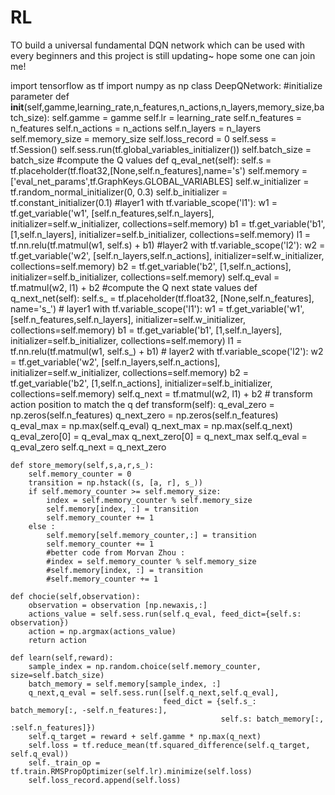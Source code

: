 # RL
TO build a universal fundamental DQN network which can be used with every beginners 
and this project is still updating~
hope some one can join me!



import tensorflow as tf
import numpy as np
class DeepQNetwork:
    #initialize parameter
    def  __init__(self,gamme,learning_rate,n_features,n_actions,n_layers,memory_size,batch_size):
        self.gamme = gamme
        self.lr = learning_rate
        self.n_features = n_features
        self.n_actions = n_actions
        self.n_layers = n_layers
        self.memory_size = memory_size
        self.loss_record = 0
        self.sess = tf.Session()
        self.sess.run(tf.global_variables_initializer())
        self.batch_size = batch_size
    #compute the Q values
    def q_eval_net(self):
        self.s = tf.placeholder(tf.float32,[None,self.n_features],name='s')
        self.memory = ['eval_net_params',tf.GraphKeys.GLOBAL_VARIABLES]
        self.w_initializer = tf.random_normal_initializer(0, 0.3)
        self.b_initializer = tf.constant_initializer(0.1)
        #layer1
        with tf.variable_scope('l1'):
            w1 = tf.get_variable('w1', [self.n_features,self.n_layers], initializer=self.w_initializer, collections=self.memory)
            b1 = tf.get_variable('b1', [1,self.n_layers], initializer=self.b_initializer, collections=self.memory)
            l1 = tf.nn.relu(tf.matmul(w1, self.s) + b1)
        #layer2
        with tf.variable_scope('l2'):
            w2 = tf.get_variable('w2', [self.n_layers,self.n_actions], initializer=self.w_initializer, collections=self.memory)
            b2 = tf.get_variable('b2', [1,self.n_actions], initializer=self.b_initializer, collections=self.memory)
            self.q_eval = tf.matmul(w2, l1) + b2
    #compute the  Q next state values
    def q_next_net(self):
        self.s_ = tf.placeholder(tf.float32, [None,self.n_features], name='s_')
        # layer1
        with tf.variable_scope('l1'):
            w1 = tf.get_variable('w1', [self.n_features,self.n_layers], initializer=self.w_initializer, collections=self.memory)
            b1 = tf.get_variable('b1', [1,self.n_layers], initializer=self.b_initializer, collections=self.memory)
            l1 = tf.nn.relu(tf.matmul(w1, self.s_) + b1)
        # layer2
        with tf.variable_scope('l2'):
            w2 = tf.get_variable('w2', [self.n_layers,self.n_actions], initializer=self.w_initializer, collections=self.memory)
            b2 = tf.get_variable('b2', [1,self.n_actions], initializer=self.b_initializer, collections=self.memory)
            self.q_next = tf.matmul(w2, l1) + b2
    # transform action position to match the q
    def transform(self):
        q_eval_zero = np.zeros(self.n_features)
        q_next_zero = np.zeros(self.n_features)
        q_eval_max = np.max(self.q_eval)
        q_next_max = np.max(self.q_next)
        q_eval_zero[0] = q_eval_max
        q_next_zero[0] = q_next_max
        self.q_eval = q_eval_zero
        self.q_next = q_next_zero

    def store_memory(self,s,a,r,s_):
        self.memory_counter = 0
        transition = np.hstack((s, [a, r], s_))
        if self.memory_counter >= self.memory_size:
            index = self.memory_counter % self.memory_size
            self.memory[index, :] = transition
            self.memory_counter += 1
        else :
            self.memory[self.memory_counter,:] = transition
            self.memory_counter += 1
            #better code from Morvan Zhou :
            #index = self.memory_counter % self.memory_size
            #self.memory[index, :] = transition
            #self.memory_counter += 1

    def chocie(self,observation):
        observation = observation [np.newaxis,:]
        actions_value = self.sess.run(self.q_eval, feed_dict={self.s: observation})
        action = np.argmax(actions_value)
        return action

    def learn(self,reward):
        sample_index = np.random.choice(self.memory_counter, size=self.batch_size)
        batch_memory = self.memory[sample_index, :]
        q_next,q_eval = self.sess.run([self.q_next,self.q_eval],
                                      feed_dict = {self.s_: batch_memory[:, -self.n_features:],
                                                   self.s: batch_memory[:, :self.n_features]})
        self.q_target = reward + self.gamme * np.max(q_next)
        self.loss = tf.reduce_mean(tf.squared_difference(self.q_target, self.q_eval))
        self._train_op = tf.train.RMSPropOptimizer(self.lr).minimize(self.loss)
        self.loss_record.append(self.loss)

